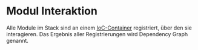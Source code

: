 # Modul Interaktion

Alle Module im Stack sind an einem
[IoC-Container](../../../GLOSSARY.md#ioc) registriert, über den sie
interagieren. Das Ergebnis aller Registrierungen wird Dependency Graph genannt.

